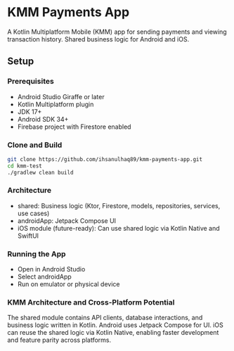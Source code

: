 # KMM Payments App

A Kotlin Multiplatform Mobile (KMM) app for sending payments and viewing transaction history. Shared business logic for Android and iOS.

## Setup

### Prerequisites
- Android Studio Giraffe or later
- Kotlin Multiplatform plugin
- JDK 17+
- Android SDK 34+
- Firebase project with Firestore enabled

### Clone and Build
```bash
git clone https://github.com/ihsanulhaq89/kmm-payments-app.git
cd kmm-test
./gradlew clean build
```

### Architecture
- shared: Business logic (Ktor, Firestore, models, repositories, services, use cases) 
- androidApp: Jetpack Compose UI
- iOS module (future-ready): Can use shared logic via Kotlin Native and SwiftUI

### Running the App
- Open in Android Studio
- Select androidApp
- Run on emulator or physical device

### KMM Architecture and Cross-Platform Potential
The shared module contains API clients, database interactions, and business logic written in Kotlin. Android uses Jetpack Compose for UI. iOS can reuse the shared logic via Kotlin Native, enabling faster development and feature parity across platforms.